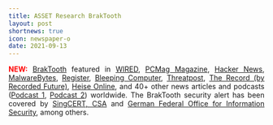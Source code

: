 ```yaml
---
title: ASSET Research BrakTooth
layout: post
shortnews: true
icon: newspaper-o
date: 2021-09-13
---
```

<p style="text-align:justify">
<font color="red"><b>NEW:</b></font>
<a href="https://www.braktooth.com">BrakTooth</a> featured in 
<a href="https://www.wired.com/story/braktooth-bluetooth-whatsapp-fine-omg-cable">WIRED</a>, 
<a href="https://sea.pcmag.com/security/45801/braktooth-vulnerabilities-affect-countless-bluetooth-devices">PCMag Magazine</a>, 
<a href="https://thehackernews.com/2021/09/new-braktooth-flaws-leave-millions-of.html">Hacker News</a>, 
<a href="https://blog.malwarebytes.com/exploits-and-vulnerabilities/2021/09/braktooth-bluetooth-vulnerabilities-crash-all-the-devices">MalwareBytes</a>, 
<a href="https://www.theregister.com/2021/09/01/braktooth_vulnerabilities_put_bluetooth_users/">Register</a>, 
<a href="https://www.bleepingcomputer.com/news/security/bluetooth-braktooth-bugs-could-affect-billions-of-devices/">Bleeping Computer</a>, 
<a href="https://threatpost.com/bluetooth-bugs-dos-code-execution/169159/">Threatpost</a>, 
<a href="https://therecord.media/billions-of-devices-impacted-by-new-braktooth-bluetooth-vulnerabilities/"> The Record (by Recorded Future)</a>, 
<a href="https://www.heise.de/news/Braktooth-Neue-Bluetooth-Luecken-bedrohen-unzaehlige-Geraete-6180540.html">Heise Online</a>, and 40+ other 
news articles and podcasts (<a href="https://www.youtube.com/watch?v=g2MRwdHtCDY">Podcast 1</a>, <a href="https://www.youtube.com/watch?v=s9zOQ91st6Y">Podcast 2</a>) 
worldwide. The BrakTooth security alert has been covered 
by <a href="https://www.csa.gov.sg/singcert/Alerts/al-2021-051">SingCERT, CSA</a> 
and <a href="https://www.bsi.bund.de/SharedDocs/Warnmeldungen/DE/TW/2021/09/warnmeldung_tw-t21-0163.html?nn=520060">German Federal Office for Information Security</a>, 
among others. 
</p>

